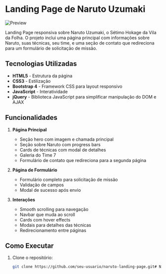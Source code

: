 # Landing Page de Naruto Uzumaki

![Preview](img/naruto-banner.jpg)

Landing Page responsiva sobre Naruto Uzumaki, o Sétimo Hokage da Vila da Folha. O projeto inclui uma página principal com informações sobre Naruto, suas técnicas, seu time, e uma seção de contato que redireciona para um formulário de solicitação de missão.

## Tecnologias Utilizadas

- **HTML5** - Estrutura da página
- **CSS3** - Estilização
- **Bootstrap 4** - Framework CSS para layout responsivo
- **JavaScript** - Interatividade
- **jQuery** - Biblioteca JavaScript para simplificar manipulação do DOM e AJAX

## Funcionalidades

1. **Página Principal**
   - Seção hero com imagem e chamada principal
   - Seção sobre Naruto com progress bars
   - Cards de técnicas com modal de detalhes
   - Galeria do Time 7
   - Formulário de contato que redireciona para a segunda página

2. **Página de Formulário**
   - Formulário completo para solicitação de missão
   - Validação de campos
   - Modal de sucesso após envio

3. **Interações**
   - Smooth scrolling para navegação
   - Navbar que muda ao scroll
   - Cards com hover effects
   - Modais para detalhes das técnicas
   - Redirecionamento entre páginas

## Como Executar

1. Clone o repositório:
   ```bash
   git clone https://github.com/seu-usuario/naruto-landing-page.git# Naruto
